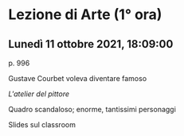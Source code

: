 # Lezione di Arte (1° ora) 
## Lunedì 11 ottobre 2021, 18:09:00


p. 996

Gustave Courbet voleva diventare famoso


_L'atelier del pittore_

Quadro scandaloso;
enorme, tantissimi personaggi


Slides sul classroom
<!--stackedit_data:
eyJoaXN0b3J5IjpbLTEwNjAxOTA3NDddfQ==
-->
